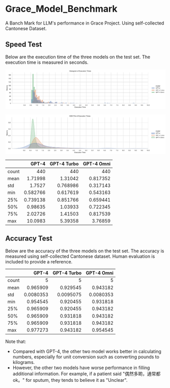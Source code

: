 # Grace_Model_Benchmark
A Banch Mark for LLM's performance in Grace Project. Using self-collected Cantonese Dataset.

## Speed Test

Below are the execution time of the three models on the test set. The execution time is measured in seconds.

![image](doc/execution_time_hist.svg)

![image](doc/execution_time_kde.svg)

<!-- SUMMARY_STATISTICS_PLACEHOLDER_BEGIN -->
|       |      GPT-4 |   GPT-4 Turbo |   GPT-4 Omni |
|:------|-----------:|--------------:|-------------:|
| count | 440        |    440        |   440        |
| mean  |   1.71998  |      1.31042  |     0.817352 |
| std   |   1.7527   |      0.768986 |     0.317143 |
| min   |   0.582766 |      0.617619 |     0.543163 |
| 25%   |   0.739138 |      0.851766 |     0.659441 |
| 50%   |   0.98635  |      1.03933  |     0.722345 |
| 75%   |   2.02726  |      1.41503  |     0.817539 |
| max   |  10.0983   |      5.39358  |     3.76859  |
<!-- SUMMARY_STATISTICS_PLACEHOLDER_END -->

## Accuracy Test

Below are the accuracy of the three models on the test set. The accuracy is measured using self-collected Cantonese dataset. Human evaluation is included to provide a reference.

<!-- SUMMARY_ACC_PLACEHOLDER_BEGIN -->
|       |     GPT-4 |   GPT-4 Turbo |   GPT-4 Omni |
|:------|----------:|--------------:|-------------:|
| count | 5         |     5         |    5         |
| mean  | 0.965909  |     0.929545  |    0.943182  |
| std   | 0.0080353 |     0.0095075 |    0.0080353 |
| min   | 0.954545  |     0.920455  |    0.931818  |
| 25%   | 0.965909  |     0.920455  |    0.943182  |
| 50%   | 0.965909  |     0.931818  |    0.943182  |
| 75%   | 0.965909  |     0.931818  |    0.943182  |
| max   | 0.977273  |     0.943182  |    0.954545  |
<!-- SUMMARY_ACC_PLACEHOLDER_END -->

Note that:
* Compared with GPT-4, the other two model works better in calculating numbers, especially for unit conversion such as converting pounds to kilograms.
* However, the other two models have worse performance in filling additional information. For example, if a patient said "偶然多啲，通常都ok。" for sputum, they tends to believe it as "Unclear".